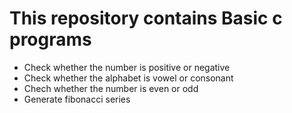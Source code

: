 # This repository contains Basic c programs

- Check whether the number is positive or negative
- Check whether the alphabet is vowel or consonant
- Chech whether the number is even or odd
- Generate fibonacci series
